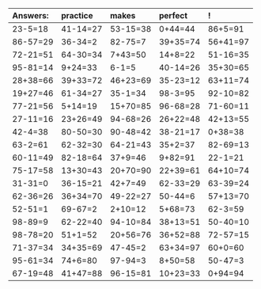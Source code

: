 | Answers: | practice | makes | perfect | ! |
| :--- | :--- | :--- | :--- | :--- |
| 23-5=18 | 41-14=27 | 53-15=38 | 0+44=44 | 86+5=91 | 
| 86-57=29 | 36-34=2 | 82-75=7 | 39+35=74 | 56+41=97 | 
| 72-21=51 | 64-30=34 | 7+43=50 | 14+8=22 | 51-16=35 | 
| 95-81=14 | 9+24=33 | 6-1=5 | 40-14=26 | 35+30=65 | 
| 28+38=66 | 39+33=72 | 46+23=69 | 35-23=12 | 63+11=74 | 
| 19+27=46 | 61-34=27 | 35-1=34 | 98-3=95 | 92-10=82 | 
| 77-21=56 | 5+14=19 | 15+70=85 | 96-68=28 | 71-60=11 | 
| 27-11=16 | 23+26=49 | 94-68=26 | 26+22=48 | 42+13=55 | 
| 42-4=38 | 80-50=30 | 90-48=42 | 38-21=17 | 0+38=38 | 
| 63-2=61 | 62-32=30 | 64-21=43 | 35+2=37 | 82-69=13 | 
| 60-11=49 | 82-18=64 | 37+9=46 | 9+82=91 | 22-1=21 | 
| 75-17=58 | 13+30=43 | 20+70=90 | 22+39=61 | 64+10=74 | 
| 31-31=0 | 36-15=21 | 42+7=49 | 62-33=29 | 63-39=24 | 
| 62-36=26 | 36+34=70 | 49-22=27 | 50-44=6 | 57+13=70 | 
| 52-51=1 | 69-67=2 | 2+10=12 | 5+68=73 | 62-3=59 | 
| 98-89=9 | 62-22=40 | 94-10=84 | 38+13=51 | 50-40=10 | 
| 98-78=20 | 51+1=52 | 20+56=76 | 36+52=88 | 72-57=15 | 
| 71-37=34 | 34+35=69 | 47-45=2 | 63+34=97 | 60+0=60 | 
| 95-61=34 | 74+6=80 | 97-94=3 | 8+50=58 | 50-47=3 | 
| 67-19=48 | 41+47=88 | 96-15=81 | 10+23=33 | 0+94=94 | 
